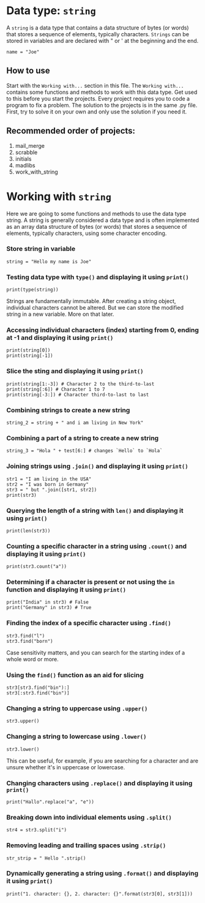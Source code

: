 # Data type: `string`
A `string` is a data type that contains a data structure of bytes (or words) that stores a sequence of elements, typically characters.
`Strings` can be stored in variables and are declared with " or ' at the beginning and the end.
```
name = "Joe"
```
## How to use
Start with the `Working with...` section in this file. The `Working with...` contains some functions and methods to work with this data type. Get used to this before you start the projects. Every project requires you to code a program to fix a problem. The solution to the projects is in the same .py file. First, try to solve it on your own and only use the solution if you need it.
## Recommended order of projects:
1. mail_merge
2. scrabble
3. initials
4. madlibs
5. work_with_string
# Working with `string`
Here we are going to some functions and methods to use the data type string.
A string is generally considered a data type and is often implemented as an array data structure of bytes (or words) that stores a sequence of elements, typically characters, using some character encoding.
### Store string in variable
```
string = "Hello my name is Joe"
```
### Testing data type with `type()` and displaying it using `print()`
```
print(type(string))
```
Strings are fundamentally immutable. After creating a string object, individual characters cannot be altered.
But we can store the modified string in a new variable. More on that later.
### Accessing individual characters (index) starting from 0, ending at -1 and displaying it using `print()`
```
print(string[0])
print(string[-1])
```
### Slice the sting and displaying it using `print()`
```
print(string[1:-3]) # Character 2 to the third-to-last
print(string[:6]) # Character 1 to 7
print(string[-3:]) # Character third-to-last to last
```
### Combining strings to create a new string
```
string_2 = string + " and i am living in New York"
```
### Combining a part of a string to create a new string
```
string_3 = "Hola " + test[6:] # changes `Hello` to `Hola`
```
### Joining strings using `.join()` and displaying it using `print()`
```
str1 = "I am living in the USA"
str2 = "I was born in Germany"
str3 = " but ".join([str1, str2])
print(str3)
```
### Querying the length of a string with `len()` and displaying it using `print()`
```
print(len(str3))
```
### Counting a specific character in a string using `.count()` and displaying it using `print()`
```
print(str3.count("a"))
```
### Determining if a character is present or not using the `in` function and displaying it using `print()`
```
print("India" in str3) # False
print("Germany" in str3) # True
```
### Finding the index of a specific character using `.find()`
```
str3.find("l")
str3.find("born")
```
Case sensitivity matters, and you can search for the starting index of a whole word or more.
### Using the `find()` function as an aid for slicing
```
str3[str3.find("bin"):]
str3[:str3.find("bin")]
```
### Changing a string to uppercase using `.upper()`
```
str3.upper()
```
### Changing a string to lowercase using `.lower()`
```
str3.lower()
```
This can be useful, for example, if you are searching for a character and are unsure whether it's in uppercase or lowercase.
### Changing characters using `.replace()` and displaying it using `print()`
```
print("Hallo".replace("a", "e"))
```
### Breaking down into individual elements using `.split()`
```
str4 = str3.split("i")
```
### Removing leading and trailing spaces using `.strip()`
```
str_strip = " Hello ".strip()
```
### Dynamically generating a string using `.format()` and displaying it using `print()`
```
print("1. character: {}, 2. character: {}".format(str3[0], str3[1]))
